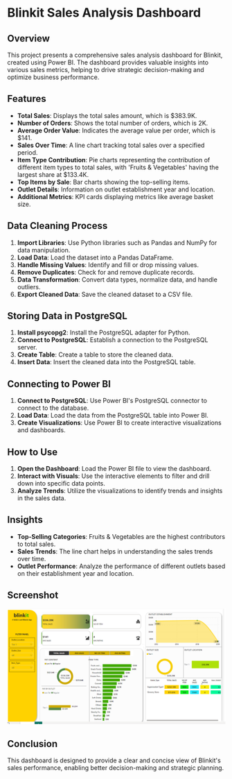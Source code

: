# Blinkit Sales Analysis Dashboard

## Overview
This project presents a comprehensive sales analysis dashboard for Blinkit, created using Power BI. The dashboard provides valuable insights into various sales metrics, helping to drive strategic decision-making and optimize business performance.

## Features
- **Total Sales**: Displays the total sales amount, which is $383.9K.
- **Number of Orders**: Shows the total number of orders, which is 2K.
- **Average Order Value**: Indicates the average value per order, which is $141.
- **Sales Over Time**: A line chart tracking total sales over a specified period.
- **Item Type Contribution**: Pie charts representing the contribution of different item types to total sales, with 'Fruits & Vegetables' having the largest share at $133.4K.
- **Top Items by Sale**: Bar charts showing the top-selling items.
- **Outlet Details**: Information on outlet establishment year and location.
- **Additional Metrics**: KPI cards displaying metrics like average basket size.

## Data Cleaning Process
1. **Import Libraries**: Use Python libraries such as Pandas and NumPy for data manipulation.
2. **Load Data**: Load the dataset into a Pandas DataFrame.
3. **Handle Missing Values**: Identify and fill or drop missing values.
4. **Remove Duplicates**: Check for and remove duplicate records.
5. **Data Transformation**: Convert data types, normalize data, and handle outliers.
6. **Export Cleaned Data**: Save the cleaned dataset to a CSV file.

## Storing Data in PostgreSQL
1. **Install psycopg2**: Install the PostgreSQL adapter for Python.
2. **Connect to PostgreSQL**: Establish a connection to the PostgreSQL server.
3. **Create Table**: Create a table to store the cleaned data.
4. **Insert Data**: Insert the cleaned data into the PostgreSQL table.

## Connecting to Power BI
1. **Connect to PostgreSQL**: Use Power BI's PostgreSQL connector to connect to the database.
2. **Load Data**: Load the data from the PostgreSQL table into Power BI.
3. **Create Visualizations**: Use Power BI to create interactive visualizations and dashboards.

## How to Use
1. **Open the Dashboard**: Load the Power BI file to view the dashboard.
2. **Interact with Visuals**: Use the interactive elements to filter and drill down into specific data points.
3. **Analyze Trends**: Utilize the visualizations to identify trends and insights in the sales data.

## Insights
- **Top-Selling Categories**: Fruits & Vegetables are the highest contributors to total sales.
- **Sales Trends**: The line chart helps in understanding the sales trends over time.
- **Outlet Performance**: Analyze the performance of different outlets based on their establishment year and location.

## Screenshot
![Screenshot](https://github.com/vikashdwivedi21/Blinkit-Sales-Analysis/blob/master/images/Screenshot%202024-08-18%20153246.png)

## Conclusion
This dashboard is designed to provide a clear and concise view of Blinkit's sales performance, enabling better decision-making and strategic planning.
